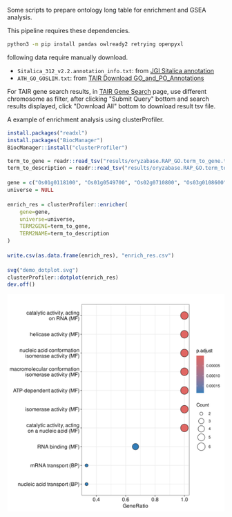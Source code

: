 Some scripts to prepare ontology long table for enrichment and GSEA analysis.

This pipeline requires these dependencies.

```bash
python3 -m pip install pandas owlready2 retrying openpyxl
```

following data require manually download.

- `Sitalica_312_v2.2.annotation_info.txt`: from [JGI Sitalica annotation](https://data.jgi.doe.gov/refine-download/phytozome?organism=Sitalica)
- `ATH_GO_GOSLIM.txt`: from [TAIR Download GO_and_PO_Annotations](https://www.arabidopsis.org/download/list?dir=GO_and_PO_Annotations%2FGene_Ontology_Annotations)

For TAIR gene search results, in [TAIR Gene Search](https://www.arabidopsis.org/search/genes) page, use different chromosome as filter,
after clicking "Submit Query" bottom and search results displayed, click "Download All" bottom to download result tsv file.


A example of enrichment analysis using clusterProfiler.

```r
install.packages("readxl")
install.packages("BiocManager")
BiocManager::install("clusterProfiler")
```

```r
term_to_gene = readr::read_tsv("results/oryzabase.RAP_GO.term_to_gene.tsv.gz", col_names=F)
term_to_description = readr::read_tsv("results/oryzabase.RAP_GO.term_to_description.tsv.gz", col_names=F)

gene = c("Os01g0118100", "Os01g0549700", "Os02g0710800", "Os03g0108600", "Os03g0158200", "Os03g0746500")
universe = NULL

enrich_res = clusterProfiler::enricher(
    gene=gene,
    universe=universe,
    TERM2GENE=term_to_gene,
    TERM2NAME=term_to_description
)

write.csv(as.data.frame(enrich_res), "enrich_res.csv")

svg("demo_dotplot.svg")
clusterProfiler::dotplot(enrich_res)
dev.off()
```

![demo dotplot](demo_dotplot.svg)

